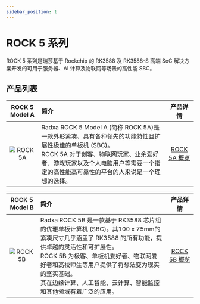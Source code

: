 ```yaml
---
sidebar_position: 1
---
```


# ROCK 5 系列

ROCK 5 系列是瑞莎基于 Rockchip 的 RK3588 及 RK3588-S 高端 SoC 解决方案开发的可用于服务器、AI 计算及物联网等场景的高性能 SBC。

## 产品列表

|               ROCK 5 Model A               | 简介                                                                                                                                                                                                                                       |                        产品详情                        |
| :----------------------------------------: | :----------------------------------------------------------------------------------------------------------------------------------------------------------------------------------------------------------------------------------------- | :----------------------------------------------------: |
| ![ROCK 5A](/img/rock5a/ROCK-5A-comic.webp) | Radxa ROCK 5 Model A (简称 ROCK 5A)是一款外形紧凑、具有各种领先的功能特性且扩展性极佳的单板机 (SBC)。<br/>ROCK 5A 对于创客、物联网玩家、业余爱好者、游戏玩家以及个人电脑用户等需要一个指定的高性能高可靠性的平台的人来说是一个理想的选择。 | [ROCK 5A 概览](/rock5/rock5a/getting-started/overview) |

|               ROCK 5 Model B               | 简介                                                                                                                                                                                                                                                                                                                 |                        产品详情                        |
| :----------------------------------------: | :------------------------------------------------------------------------------------------------------------------------------------------------------------------------------------------------------------------------------------------------------------------------------------------------------------------- | :----------------------------------------------------: |
| ![ROCK 5B](/img/rock5b/ROCK-5B-comic.webp) | Radxa ROCK 5B 是一款基于 RK3588 芯片组的优雅单板计算机 (SBC)。其100 x 75mm的紧凑尺寸几乎涵盖了 RK3588 的所有功能，提供卓越的灵活性和可扩展性。<br/>ROCK 5B 为极客、单板机爱好者、物联网爱好者和高校师生等用户提供了将想法变为现实的坚实基础。<br/>其在边缘计算、人工智能、云计算、智能监控和其他领域有着广泛的应用。 | [ROCK 5B 概览](/rock5/rock5b) |
